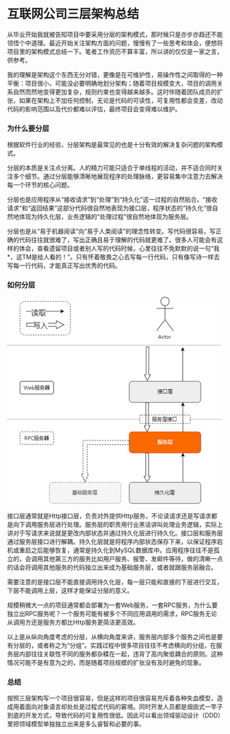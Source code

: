 # 互联网公司三层架构总结

从毕业开始我就被告知项目中要采用分层的架构模式，那时候只是亦步亦趋还不能领悟个中道理。最近开始关注架构方面的问题，慢慢有了一些思考和体会，便想将项目里的架构模式总结一下。笔者工作资历不算丰富，所以讲的仅仅是一家之言，供参考。

我的理解是架构这个东西无分对错，更像是在可维护性，易操作性之间取得的一种平衡：项目很小，可能没必要明确地划分架构；随着项目规模变大，项目的调用关系自然而然地变得更加复杂，规则约束也变得越来越多。这时伴随着团队成员的扩张，如果在架构上不加任何控制，无论是代码的可读性，可复用性都会变差，改动代码的影响范围以及代价都难以评估，最终项目会变得难以维护。

### 为什么要分层

根据软件行业的经验，分层架构是最常见的也是十分有效的解决复杂问题的架构模式。

分层的本质是关注点分离。人的精力可能只适合于单线程的活动，并不适合同时关注多个细节。通过分层能够清晰地展现程序的处理脉络，更容易集中注意力去解决每一个环节的核心问题。

分层也是应用程序从“接收请求”到“处理”到“持久化”这一过程的自然贴合。“接收请求”和“返回结果”这部分代码很自然地表现为接口层，程序状态的“持久化”很自然地体现为持久化层，业务逻辑的“处理过程”很自然地体现为服务层。

分层也是从“易于机器阅读”向“易于人类阅读”的理念性转变。写代码很容易，写正确的代码往往就很难了，写出正确且易于理解的代码就更难了。很多人可能会有这样的体会，查看遗留项目或者别人写的代码时候，心里往往不免默默的说一句“我*，这TM是给人看的！”。只有怀着敬畏之心去写每一行代码，只有像写诗一样去写每一行代码，才能真正写出优秀的代码。

### 如何分层

![three_layer](./assets/three_layer.png)

接口层通常就是Http接口层，负责对外提供Http服务，不论读请求还是写请求都是向下调用服务层进行处理。服务层的职责用行业黑话讲叫处理业务逻辑，实际上讲对于写请求来说就是更改内部状态并通过持久化层进行持久化。接口层和服务层通过服务层接口进行解耦。持久化层就是将程序内部状态保存下来，以保证程序宕机或重启之后能够恢复，通常是持久化到MySQL数据库中。应用程序往往不是孤立的，会调用其他第三方的服务比如用户服务、报警、发邮件等待，做的清晰一点的话会将调用其他服务的代码独立出来成为基础服务层，或者就跟服务层融合。

需要注意的是接口层不能直接调用持久化层，每一层只能和直接的下层进行交互，下层不能调用上层，这样才能保证分层的意义。

规模稍微大一点的项目通常都会部署为一套Web服务，一套RPC服务，为什么要独立出RPC服务呢？一个服务可能有被多个不同应用调用的需求，RPC服务无论从调用方还是服务方都比Http服务更简洁更高效。

以上是从纵向角度考虑的分层，从横向角度来讲，服务层内部多个服务之间也是要有分层的，或者称之为“分组”。实践过程中很多项目往往不考虑横向的分组，在服务层内部往往关联性不同的服务都杂糅在一起，违背了高内聚低耦合的原则。这种情况可能不是有意为之的，而是随着项目规模的扩张没有及时避免的现象。

### 总结

按照三层架构写一个项目很容易，但是这样的项目很容易充斥着各种失血模型，造成用着面向对象语言却处处是过程式代码的窘境。同时开发人员都是烟囱式一竿子到底的开发方式，导致代码的可复用性很低。因此可以看出领域驱动设计（DDD）里把领域模型单独独立出来是多么睿智和必要的事。